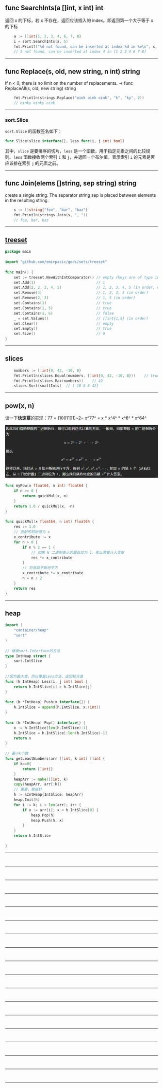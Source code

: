 ## func SearchInts(a []int, x int) int

返回 x 的下标，若 x 不存在，返回应该插入的 index。即返回第一个大于等于 x 的下标

```go
	a := []int{1, 2, 3, 4, 6, 7, 8}
	i = sort.SearchInts(a, 5)
	fmt.Printf("%d not found, can be inserted at index %d in %v\n", x, i, a)
	// 5 not found, can be inserted at index 4 in [1 2 3 4 6 7 8]
```

---

## func Replace(s, old, new string, n int) string

If n < 0, there is no limit on the number of replacements.  -> func ReplaceAll(s, old, new string) string

```go
	fmt.Println(strings.Replace("oink oink oink", "k", "ky", 2))
	// oinky oinky oink
```

---

### sort.Slice

`sort.Slice` 的函数签名如下：

```go
func Slice(slice interface{}, less func(i, j int) bool)
```

其中，`slice` 是要排序的切片，`less` 是一个函数，用于指定元素之间的比较规则。`less` 函数接收两个索引 `i` 和 `j`，并返回一个布尔值，表示索引 `i` 的元素是否应该排在索引 `j` 的元素之前。

---

## func Join(elems []string, sep string) string

create a single string. The separator string sep is placed between elements in the resulting string.

```go
	s := []string{"foo", "bar", "baz"}
	fmt.Println(strings.Join(s, ", "))
	// foo, bar, baz
```

---

## [treeset](https://pkg.go.dev/github.com/emirpasic/gods/sets/treeset)

```go
package main

import "github.com/emirpasic/gods/sets/treeset"

func main() {
	set := treeset.NewWithIntComparator() // empty (keys are of type int)
	set.Add(1)                            // 1
	set.Add(2, 2, 3, 4, 5)                // 1, 2, 3, 4, 5 (in order, duplicates ignored)
	set.Remove(4)                         // 1, 2, 3, 5 (in order)
	set.Remove(2, 3)                      // 1, 5 (in order)
	set.Contains(1)                       // true
	set.Contains(1, 5)                    // true
	set.Contains(1, 6)                    // false
	_ = set.Values()                      // []int{1,5} (in order)
	set.Clear()                           // empty
	set.Empty()                           // true
	set.Size()                            // 0
}
```

---

## slices

```go
	numbers := []int{0, 42, -10, 8}
	fmt.Println(slices.Equal(numbers, []int{0, 42, -10, 8}))	// true
	fmt.Println(slices.Max(numbers))	// 42
	slices.Sort(smallInts)	// [-10 0 8 42]
```

---

## pow(x, n)

谈一下**快速幂**的实现：77 = (1001101)~2~ 		x^77^ = x * x^4^ * x^8^ * x^64^

<img src="assets/image-20231210145227962.png" alt="image-20231210145227962" style="zoom:80%;" />

```go
func myPow(x float64, n int) float64 {
    if n >= 0 {
        return quickMul(x, n)
    }
    return 1.0 / quickMul(x, -n)
}

func quickMul(x float64, n int) float64 {
    res := 1.0
    // 贡献的初始值为 x
    x_contribute := x
    for n > 0 {
        if n % 2 == 1 {
            // 如果 N 二进制表示的最低位为 1，那么需要计入贡献
            res *= x_contribute
        }
        // 将贡献不断地平方
        x_contribute *= x_contribute
        n = n / 2
    }
    return res
}
```

---

## heap





```go
import (
    "container/heap"
    "sort"
)

// 继承sort.Interface的方法
type IntHeap struct {
    sort.IntSlice
}

//因为最大堆，所以覆盖Less方法，返回较大值
func (h IntHeap) Less(i, j int) bool {
    return h.IntSlice[i] > h.IntSlice[j]
}

func (h *IntHeap) Push(x interface{}) {
    h.IntSlice = append(h.IntSlice, x.(int))
}

func (h *IntHeap) Pop() interface{} {
    x := h.IntSlice[len(h.IntSlice)-1]
    h.IntSlice = h.IntSlice[:len(h.IntSlice)-1]
    return x
}

// 最小k个数
func getLeastNumbers(arr []int, k int) []int {
    if k==0{
        return []int{}
    }
    heapArr := make([]int, k)
    copy(heapArr, arr[:k])
    // 重要，取指针
    h := &IntHeap{IntSlice: heapArr}
    heap.Init(h)
    for i := k; i < len(arr); i++ {
        if x := arr[i]; x < h.IntSlice[0] {
            heap.Pop(h)
            heap.Push(h, x)
        }
    }
    return h.IntSlice

}
```

---

## 



```go

```

---

## 



```go

```

---

## 



```go

```

---

## 



```go

```

---

## 



```go

```

---

## 



```go

```

---

## 



```go

```

---

## 



```go

```

---

## 



```go

```

---

## 



```go

```

---

## 



```go

```

---

## 



```go

```

---

## 



```go

```

---

## 



```go

```

---

## 



```go

```

---

## 



```go

```

---

## 



```go

```

---

